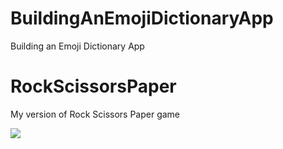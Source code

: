 # BuildingAnEmojiDictionaryApp
Building an Emoji Dictionary App
# RockScissorsPaper
My version of Rock Scissors Paper game
<p align="left">
<img src="https://github.com/carlos-santiago-2017/BuildingAnEmojiDictionaryApp/blob/master/1.png">
</p>


